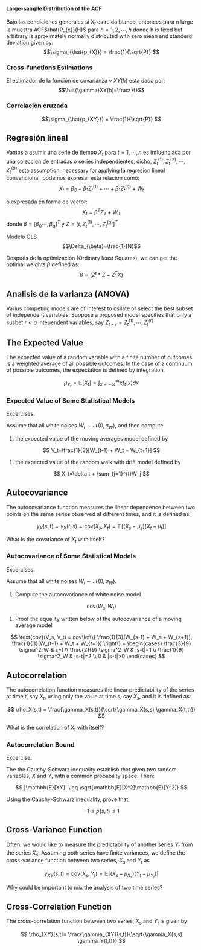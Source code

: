 
#### Large-sample Distribution of the ACF

Bajo las condiciones generales si $X_{t}$ es ruido blanco, entonces para n large la muestra ACF$\hat{P_{x}}(H)$ para $h=1,2,\cdots,h$ donde h is fixed but arbitrary is aproximately normally distributed with zero mean and standerd deviation given by:
$$\sigma_{\hat{p_{X}}} = \frac{1}{\sqrt{P}} $$

### Cross-functions Estimations
El estimador de la función de covarianza $\gamma~XY(h)$ esta dada por:
$$\hat{\gamma}XY(h)=\frac{}{}$$

### Correlacion cruzada
$$\sigma_{\hat{p_{XY}}} = \frac{1}{\sqrt{P}} $$

## Regresión lineal 

Vamos a asumir una serie de tiempo $X_{t}$ para $t=1,\cdots,n$ es influenciada por una coleccion de entradas o series independientes, dicho, $Z_{t}^{(1)},Z_{t}^{(2)},\cdots,Z_{t}^{(9)}$  esta assumption, necessary for applying la regresion lineal convencional, podemos expresar esta relacion como:
$$X_{t}=\beta_{0}+\beta_{1}Z_{t}^{(1)}+\cdots+\beta_{1}Z_{t}^{(q)}+W_{t}$$

o expresada en forma de vector:
$$X_{t}=\beta^{T}Z_{T}+W_{T}$$
donde $\beta=[\beta_{0}\cdots,\beta_{q}]^{T}$ y $Z=[t,Z_{t}^{(1)},\cdots,Z_{t}^{(q)}]^{T}$

Modelo OLS
$$\Delta_{\beta}=\frac{1}{N}$$

Después de la optimización (Ordinary least Squares), we can get the optimal weights $\beta$ defined as:
$$\hat{\beta}=(Z^{t}*Z -Z^{T}X)$$

## Analisis de la varianza (ANOVA)
Varius competing models are of interest to osilate or select the best subset of independent variables. Suppose a proposed model specifies that only a susbet $r<q$ intependent variables, say $Z_{t-r}=Z_{t}^{(1)},\cdots,Z_{t}^{(r)}$   



## The Expected Value

The expected value of a random variable with a finite number of outcomes is a weighted average of all possible outcomes. In the case of a continuum of possible outcomes, the expectation is defined by integration.

$$ \mu_{X_t}=\mathbb{E}[X_t] = \int_{x=-\infty}^{\infty} x f_t(x) dx $$

### Expected Value of Some Statistical Models

Excercises.

Assume that all white noises $W_i \sim \mathcal{N}(0, \sigma_W)$, and then compute

1.  the expected value of the moving averages model defined by

$$ V_t=\frac{1}{3}[W_{t-1} + W_t + W_{t+1}] $$

1.  the expected value of the random walk with drift model defined by

$$ X_t=\delta t + \sum_{j=1}^{t}W_j $$

## Autocovariance

The autocovariance function measures the linear dependence between two points on the same series observed at diﬀerent times, and it is defined as:

$$ \gamma_X(s,t) = \gamma_X(t, s) = \text{cov}(X_s, X_t) = \mathbb{E}[(X_s-\mu_s)(X_t-\mu_t)] $$

What is the covariance of $X_t$ with itself?

### Autocovariance of Some Statistical Models

Excercises.

Assume that all white noises $W_i \sim \mathcal{N}(0, \sigma_W)$.

1.  Compute the autocovariance of white noise model

$$ \text{cov}(W_s,W_t) $$

1.  Proof the equality written below of the autocovariance of a moving average model

$$ \text{cov}(V_s, V_t) = cov\left\{ \frac{1}{3}(W_{s-1} + W_s + W_{s+1}), \frac{1}{3}(W_{t-1} + W_t + W_{t+1}) \right\} = \begin{cases} \frac{3}{9} \sigma^2_W & s=t \\ \frac{2}{9} \sigma^2_W & |s-t|=1 \\ \frac{1}{9} \sigma^2_W & |s-t|=2 \\ 0 & |s-t|>0 \end{cases} $$

## Autocorrelation

The autocorrelation function measures the linear predictability of the series at time $t$, say $X_t$, using only the value at time $s$, say $X_s$, and it is defined as:

$$ \rho_X(s,t) = \frac{\gamma_X(s,t)}{\sqrt{\gamma_X(s,s) \gamma_X(t,t)}} $$

What is the correlation of $X_t$ with itself?

### Autocorrelation Bound

Excercise.

The the Cauchy-Schwarz inequality establish that given two random variables, $X$ and $Y$, with a common probability space. Then:

$$ |\mathbb{E}[XY]| \leq \sqrt{\mathbb{E}[X^2]\mathbb{E}[Y^2]} $$

Using the Cauchy-Schwarz inequality, prove that:

$$ -1 \leq \rho(s,t) \leq 1 $$

## Cross-Variance Function

Often, we would like to measure the predictability of another series $Y_t$ from the series $X_s$. Assuming both series have ﬁnite variances, we define the cross-variance function between two series, $X_s$ and $Y_t$ as

$$ \gamma_{XY}(s,t)=\text{cov}(X_s, Y_t)= \mathbb{E}[(X_s-\mu_{X_s})(Y_t-\mu_{Y_t})] $$

Why could be important to mix the analysis of two time series?

## Cross-Correlation Function

The cross-correlation function between two series, $X_s$ and $Y_t$ is given by

$$ \rho_{XY}(s,t)= \frac{\gamma_{XY}(s,t)}{\sqrt{\gamma_X(s,s) \gamma_Y(t,t)}} $$